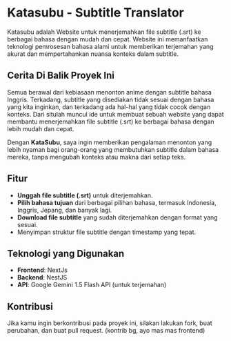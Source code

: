 
# Katasubu - Subtitle Translator

Katasubu adalah Website untuk menerjemahkan file subtitle (.srt) ke berbagai bahasa dengan mudah dan cepat. Website ini memanfaatkan teknologi pemrosesan bahasa alami untuk memberikan terjemahan yang akurat dan mempertahankan nuansa konteks dalam subtitle.

## Cerita Di Balik Proyek Ini

Semua berawal dari kebiasaan menonton anime dengan subtitle bahasa Inggris. Terkadang, subtitle yang disediakan tidak sesuai dengan bahasa yang kita inginkan, dan terkadang ada hal-hal yang tidak cocok dengan konteks. Dari situlah muncul ide untuk membuat sebuah website yang dapat membantu menerjemahkan file subtitle (.srt) ke berbagai bahasa dengan lebih mudah dan cepat. 

Dengan **KataSubu**, saya ingin memberikan pengalaman menonton yang lebih nyaman bagi orang-orang yang membutuhkan subtitle dalam bahasa mereka, tanpa mengubah konteks atau makna dari setiap teks.

## Fitur

- **Unggah file subtitle (.srt)** untuk diterjemahkan.
- **Pilih bahasa tujuan** dari berbagai pilihan bahasa, termasuk Indonesia, Inggris, Jepang, dan banyak lagi.
- **Download file subtitle** yang sudah diterjemahkan dengan format yang sesuai.
- Menyimpan struktur file subtitle dengan timestamp yang tepat.

## Teknologi yang Digunakan

- **Frontend**: NextJs
- **Backend**: NestJS
- **API**: Google Gemini 1.5 Flash API (untuk terjemahan)

## Kontribusi

Jika kamu ingin berkontribusi pada proyek ini, silakan lakukan fork, buat perubahan, dan buat pull request.
(kontrib bg, ayo mas mas frontend)

